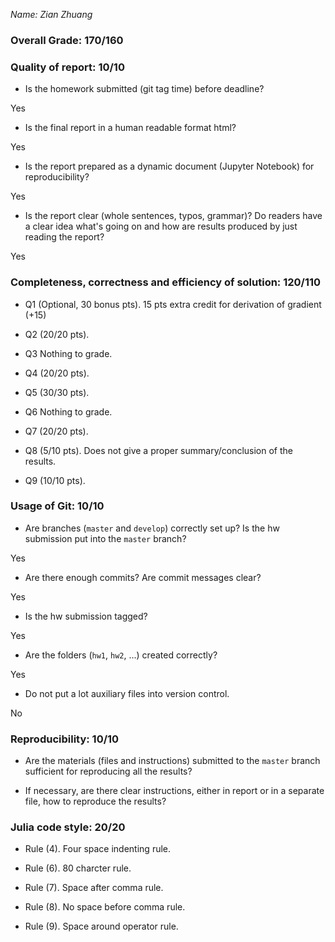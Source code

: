 *Name: Zian Zhuang*

### Overall Grade: 170/160

### Quality of report: 10/10

-   Is the homework submitted (git tag time) before deadline? 

Yes

-   Is the final report in a human readable format html?

Yes

-   Is the report prepared as a dynamic document (Jupyter Notebook) for reproducibility?

Yes

-   Is the report clear (whole sentences, typos, grammar)? Do readers have a clear idea what's going on and how are results produced by just reading the report? 

Yes

### Completeness, correctness and efficiency of solution: 120/110

- Q1 (Optional, 30 bonus pts). 15 pts extra credit for derivation of gradient (+15)

- Q2 (20/20 pts). 

- Q3 Nothing to grade. 

- Q4 (20/20 pts). 

- Q5 (30/30 pts). 

- Q6 Nothing to grade.

- Q7 (20/20 pts).

- Q8 (5/10 pts). Does not give a proper summary/conclusion of the results. 

- Q9 (10/10 pts). 

	    
### Usage of Git: 10/10

- Are branches (`master` and `develop`) correctly set up? Is the hw submission put into the `master` branch?

Yes

- Are there enough commits? Are commit messages clear? 

Yes
          
- Is the hw submission tagged? 

Yes

- Are the folders (`hw1`, `hw2`, ...) created correctly? 

Yes
  
- Do not put a lot auxiliary files into version control. 

No


### Reproducibility: 10/10

- Are the materials (files and instructions) submitted to the `master` branch sufficient for reproducing all the results? 

- If necessary, are there clear instructions, either in report or in a separate file, how to reproduce the results?

### Julia code style: 20/20

- Rule (4). Four space indenting rule. 

- Rule (6). 80 charcter rule.

- Rule (7). Space after comma rule.

- Rule (8). No space before comma rule.

- Rule (9). Space around operator rule.
